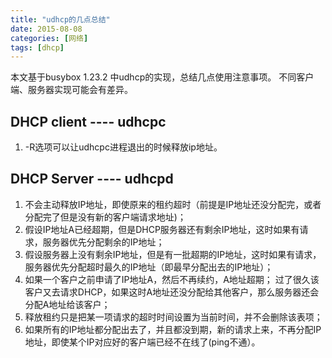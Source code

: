 ```yaml
---
title: "udhcp的几点总结"
date: 2015-08-08  
categories: [网络]
tags: [dhcp]  
---
```


本文基于busybox 1.23.2 中udhcp的实现，总结几点使用注意事项。
不同客户端、服务器实现可能会有差异。



## DHCP client  ---- udhcpc #

1. -R选项可以让udhcpc进程退出的时候释放ip地址。


## DHCP Server ---- udhcpd #

1. 不会主动释放IP地址，即使原来的租约超时（前提是IP地址还没分配完，或者分配完了但是没有新的客户端请求地址)；
2. 假设IP地址A已经超期，但是DHCP服务器还有剩余IP地址，这时如果有请求，服务器优先分配剩余的IP地址；
3. 假设服务器上没有剩余IP地址，但是有一批超期的IP地址，这时如果有请求，服务器优先分配超时最久的IP地址（即最早分配出去的IP地址）； 
4. 如果一个客户之前申请了IP地址A，然后不再续约，A地址超期； 过了很久该客户又去请求DHCP，如果这时A地址还没分配给其他客户，那么服务器还会分配A地址给该客户； 
5. 释放租约只是把某一项请求的超时时间设置为当前时间，并不会删除该表项；
6. 如果所有的IP地址都分配出去了，并且都没到期，新的请求上来，不再分配IP地址，即使某个IP对应好的客户端已经不在线了(ping不通）。